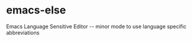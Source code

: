 emacs-else
==========

Emacs Language Sensitive Editor -- minor mode to use language specific abbreviations